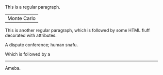 This is a regular paragraph.

<table>
    <tr>
        <td>Monte Carlo</td>
    </tr>
</table>

This is another regular paragraph, which is followed by some HTML fluff
decorated with attributes.

<div class="parley">
  <article>
    <p>A dispute conference; human snafu.</p>
  </article>
</div>

Which is followed by a

<hr />

Ameba.
